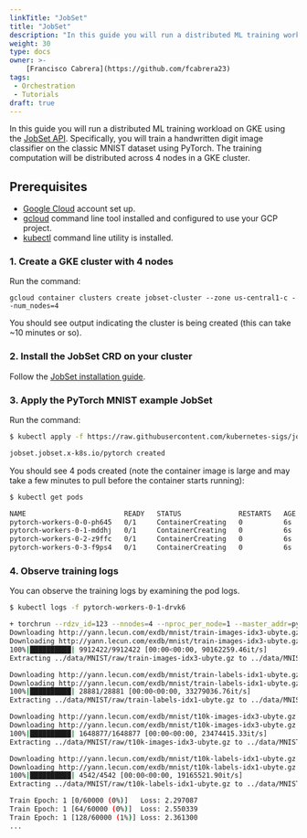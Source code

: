 ```yaml
---
linkTitle: "JobSet"
title: "JobSet"
description: "In this guide you will run a distributed ML training workload on GKE using the JobSet API Specifically, you will train a handwritten digit image classifier on the classic MNIST dataset using PyTorch. The training computation will be distributed across 4 nodes in a GKE cluster."
weight: 30
type: docs
owner: >-
    [Francisco Cabrera](https://github.com/fcabrera23)
tags:
 - Orchestration
 - Tutorials
draft: true
---
```

In this guide you will run a distributed ML training workload on GKE using the [JobSet API](https://github.com/kubernetes-sigs/jobset).
Specifically, you will train a handwritten digit image classifier on the classic MNIST dataset
using PyTorch. The training computation will be distributed across 4 nodes in a GKE cluster.

## Prerequisites
- [Google Cloud](https://cloud.google.com/) account set up.
- [gcloud](https://pypi.org/project/gcloud/) command line tool installed and configured to use your GCP project.
- [kubectl](https://kubernetes.io/docs/tasks/tools/) command line utility is installed.

### 1. Create a GKE cluster with 4 nodes
Run the command: 

```gcloud container clusters create jobset-cluster --zone us-central1-c --num_nodes=4```

You should see output indicating the cluster is being created (this can take ~10 minutes or so).

### 2. Install the JobSet CRD on your cluster
Follow the [JobSet installation guide](https://jobset.sigs.k8s.io/docs/installation/).

### 3. Apply the PyTorch MNIST example JobSet
Run the command: 

```bash
$ kubectl apply -f https://raw.githubusercontent.com/kubernetes-sigs/jobset/main/examples/pytorch/cnn-mnist/mnist.yaml

jobset.jobset.x-k8s.io/pytorch created
```

You should see 4 pods created (note the container image is large and may take a few minutes to pull before the container starts running):

```bash
$ kubectl get pods

NAME                        READY   STATUS              RESTARTS   AGE
pytorch-workers-0-0-ph645   0/1     ContainerCreating   0          6s
pytorch-workers-0-1-mddhj   0/1     ContainerCreating   0          6s
pytorch-workers-0-2-z9ffc   0/1     ContainerCreating   0          6s
pytorch-workers-0-3-f9ps4   0/1     ContainerCreating   0          6s
```

### 4. Observe training logs
You can observe the training logs by examining the pod logs.

```bash
$ kubectl logs -f pytorch-workers-0-1-drvk6 

+ torchrun --rdzv_id=123 --nnodes=4 --nproc_per_node=1 --master_addr=pytorch-workers-0-0.pytorch --master_port=3389 --node_rank=1 mnist.py --epochs=1 --log-interval=1
Downloading http://yann.lecun.com/exdb/mnist/train-images-idx3-ubyte.gz
Downloading http://yann.lecun.com/exdb/mnist/train-images-idx3-ubyte.gz to ../data/MNIST/raw/train-images-idx3-ubyte.gz
100%|██████████| 9912422/9912422 [00:00<00:00, 90162259.46it/s]
Extracting ../data/MNIST/raw/train-images-idx3-ubyte.gz to ../data/MNIST/raw

Downloading http://yann.lecun.com/exdb/mnist/train-labels-idx1-ubyte.gz
Downloading http://yann.lecun.com/exdb/mnist/train-labels-idx1-ubyte.gz to ../data/MNIST/raw/train-labels-idx1-ubyte.gz
100%|██████████| 28881/28881 [00:00<00:00, 33279036.76it/s]
Extracting ../data/MNIST/raw/train-labels-idx1-ubyte.gz to ../data/MNIST/raw

Downloading http://yann.lecun.com/exdb/mnist/t10k-images-idx3-ubyte.gz
Downloading http://yann.lecun.com/exdb/mnist/t10k-images-idx3-ubyte.gz to ../data/MNIST/raw/t10k-images-idx3-ubyte.gz
100%|██████████| 1648877/1648877 [00:00<00:00, 23474415.33it/s]
Extracting ../data/MNIST/raw/t10k-images-idx3-ubyte.gz to ../data/MNIST/raw

Downloading http://yann.lecun.com/exdb/mnist/t10k-labels-idx1-ubyte.gz
Downloading http://yann.lecun.com/exdb/mnist/t10k-labels-idx1-ubyte.gz to ../data/MNIST/raw/t10k-labels-idx1-ubyte.gz
100%|██████████| 4542/4542 [00:00<00:00, 19165521.90it/s]
Extracting ../data/MNIST/raw/t10k-labels-idx1-ubyte.gz to ../data/MNIST/raw

Train Epoch: 1 [0/60000 (0%)]	Loss: 2.297087
Train Epoch: 1 [64/60000 (0%)]	Loss: 2.550339
Train Epoch: 1 [128/60000 (1%)]	Loss: 2.361300
...
```
